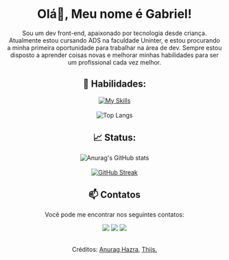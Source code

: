 <div align="center">

# Olá👋, Meu nome é Gabriel!

Sou um dev front-end, apaixonado por tecnologia desde criança. Atualmente estou cursando ADS na faculdade Uninter, e estou procurando a minha primeira oportunidade para trabalhar na área de dev. Sempre estou disposto a aprender coisas novas e melhorar minhas habilidades para ser um profissional cada vez melhor.
<br>

## 👾 Habilidades:

[![My Skills](https://skillicons.dev/icons?i=js,html,css,git,vscode&theme=dark&perline=3)](https://skillicons.dev)
<br> </br>
![Top Langs](https://github-readme-stats-git-masterrstaa-rickstaa.vercel.app/api/top-langs/?username=GabMartineli&layout=compact&langs_count=6&count_private=true&theme=material-palenight&show_icons=true) 

## 📈 Status:

![Anurag's GitHub stats](https://github-readme-stats.vercel.app/api?username=GabMartineli&count_private=true&theme=material-palenight&show_icons=true&hide_title=true&layout=compact&hide=contribs)
<br> </br>
[![GitHub Streak](https://streak-stats.demolab.com/?user=GabMartineli&theme=material-palenight&show_icons=true)](https://git.io/streak-stats)

## 📫 Contatos
Você pode me encontrar nos seguintes contatos:

 <div> 
  
  <a href="https://www.linkedin.com/in/gabrielmartineli" target="blank"><img src="https://img.shields.io/badge/-Linkedin-%230077B5?style=for-the-badge&logo=linkedin&logoColor=white"></a> 
  <a href = "mailto: gabrielmartineli88@Gmail.com" target="blank"><img src="https://img.shields.io/badge/-email-%23E4405F?style=for-the-badge&logo=email&logoColor=white"></a>
  <a href="https://discord.com/users/@gabzz1/" target="blank"><img src="https://img.shields.io/badge/Discord-7289DA?style=for-the-badge&logo=discord&logoColor=white"></a> 

 </div>

 <br>
 Créditos: <a href="https://github.com/anuraghazra/github-readme-stats">Anurag Hazra</a>, <a href="https://github.com/tandpfun/skill-icons">Thijs.</a>
</div>
